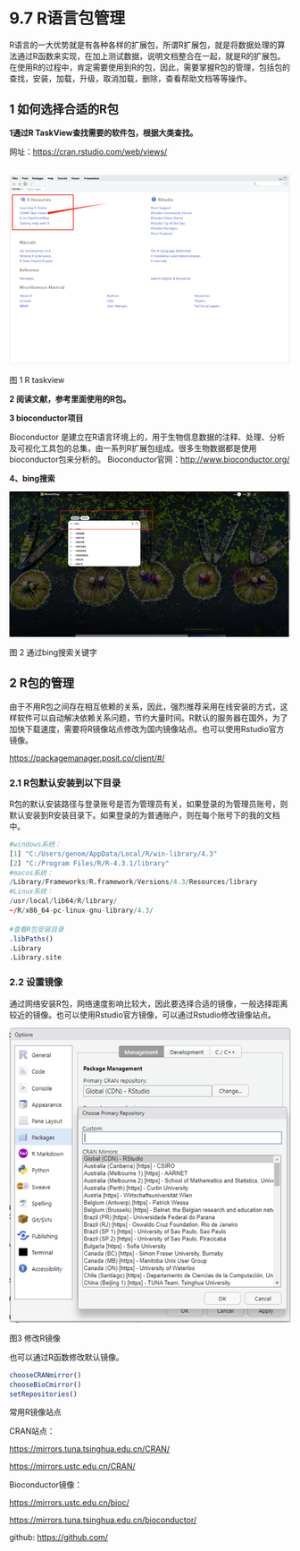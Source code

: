 # 9.7 R语言包管理

R语言的一大优势就是有各种各样的扩展包，所谓R扩展包，就是将数据处理的算法通过R函数来实现，在加上测试数据，说明文档整合在一起，就是R的扩展包。在使用R的过程中，肯定需要使用到R的包，因此，需要掌握R包的管理，包括包的查找，安装，加载，升级，取消加载，删除，查看帮助文档等等操作。

## 1 如何选择合适的R包

**1通过R TaskView查找需要的软件包，根据大类查找。**

网址：<https://cran.rstudio.com/web/views/>

​     ![image-20240221075258958](./r7.assets/image-20240221075258958.png)                          

图 1 R taskview

**2 阅读文献，参考里面使用的R包。**

**3 bioconductor项目**

Bioconductor 是建立在R语言环境上的，用于生物信息数据的注释、处理、分析及可视化工具包的总集，由一系列R扩展包组成。很多生物数据都是使用bioconductor包来分析的。
 Bioconductor官网：<http://www.bioconductor.org/>

**4、bing搜索**

 ![image-20240221075306989](./r7.assets/image-20240221075306989.png)

图 2 通过bing搜索关键字

## 2 R包的管理

由于不用R包之间存在相互依赖的关系，因此，强烈推荐采用在线安装的方式，这样软件可以自动解决依赖关系问题，节约大量时间。R默认的服务器在国外，为了加快下载速度，需要将R镜像站点修改为国内镜像站点。也可以使用Rstudio官方镜像。

<https://packagemanager.posit.co/client/#/>

### 2.1 R包默认安装到以下目录

R包的默认安装路径与登录账号是否为管理员有关，如果登录的为管理员账号，则默认安装到R安装目录下。如果登录的为普通账户，则在每个账号下的我的文档中。

```r
#windows系统：
[1] "C:/Users/genom/AppData/Local/R/win-library/4.3"
[2] "C:/Program Files/R/R-4.3.1/library"
#macos系统：
/Library/Frameworks/R.framework/Versions/4.3/Resources/library
#Linux系统：
/usr/local/lib64/R/library/
~/R/x86_64-pc-linux-gnu-library/4.3/

#查看R包安装目录
.libPaths()
.Library
.Library.site

```

### 2.2 设置镜像

通过网络安装R包，网络速度影响比较大，因此要选择合适的镜像，一般选择距离较近的镜像。也可以使用Rstudio官方镜像，可以通过Rstudio修改镜像站点。

 ![image-20240221075357984](./r7.assets/image-20240221075357984.png)

图3 修改R镜像

也可以通过R函数修改默认镜像。

```r
chooseCRANmirror()  
chooseBioCmirror()
setRepositories()

```

常用R镜像站点

CRAN站点：

<https://mirrors.tuna.tsinghua.edu.cn/CRAN/>

<https://mirrors.ustc.edu.cn/CRAN/>

Bioconductor镜像：

<https://mirrors.ustc.edu.cn/bioc/>

<https://mirrors.tuna.tsinghua.edu.cn/bioconductor/>

github:  <https://github.com/>